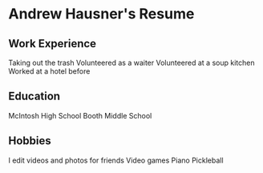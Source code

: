 # Andrew Hausner's Resume



## Work Experience 
Taking out the trash
Volunteered as a waiter
Volunteered at a soup kitchen
Worked at a hotel before



## Education
McIntosh High School
Booth Middle School


## Hobbies
I edit videos and photos for friends
Video games
Piano
Pickleball
